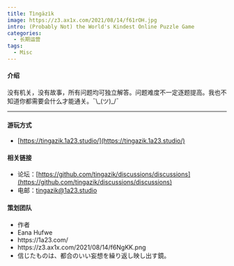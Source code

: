 ```yaml
---
title: Tìngäzìk
image: https://z3.ax1x.com/2021/08/14/f61rOH.jpg
intro: (Probably Not) the World's Kindest Online Puzzle Game
categories: 
  - 长期运营
tags: 
  - Misc
---
```



#### 介绍

没有机关，没有故事，所有问题均可独立解答。问题难度不一定逐题提高。我也不知道你都需要会什么才能通关。¯\\\_(ツ)_/¯

---

#### 游玩方式

- [https://tingazik.1a23.studio/](https://tingazik.1a23.studio/)

#### 相关链接

- 论坛：[https://github.com/tingazik/discussions/discussions](https://github.com/tingazik/discussions/discussions)
- 电邮：[tingazik@1a23.studio](mailto:tingazik@1a23.studio)

#### 策划团队


<ul class = "author">

<li>作者</li>
<li>Eana Hufwe</li>
<li>https://1a23.com/</li>
<li>https://z3.ax1x.com/2021/08/14/f6NgKK.png</li>
<li>信じたものは、都合のいい妄想を繰り返し映し出す鏡。</li>

</ul>
